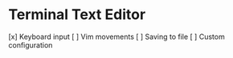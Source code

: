 # Terminal Text Editor

[x] Keyboard input
[ ] Vim movements
[ ] Saving to file
[ ] Custom configuration
